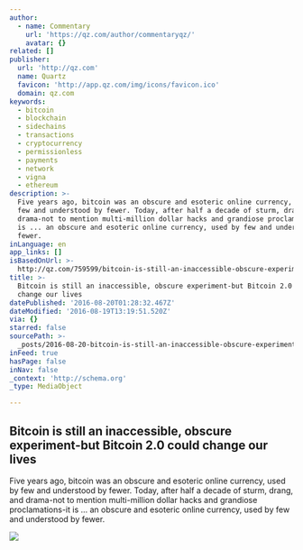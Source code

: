 ```yaml
---
author:
  - name: Commentary
    url: 'https://qz.com/author/commentaryqz/'
    avatar: {}
related: []
publisher:
  url: 'http://qz.com'
  name: Quartz
  favicon: 'http://app.qz.com/img/icons/favicon.ico'
  domain: qz.com
keywords:
  - bitcoin
  - blockchain
  - sidechains
  - transactions
  - cryptocurrency
  - permissionless
  - payments
  - network
  - vigna
  - ethereum
description: >-
  Five years ago, bitcoin was an obscure and esoteric online currency, used by
  few and understood by fewer. Today, after half a decade of sturm, drang, and
  drama-not to mention multi-million dollar hacks and grandiose proclamations-it
  is ... an obscure and esoteric online currency, used by few and understood by
  fewer.
inLanguage: en
app_links: []
isBasedOnUrl: >-
  http://qz.com/759599/bitcoin-is-still-an-inaccessible-obscure-experiment-but-it-could-change-our-lives-yet/
title: >-
  Bitcoin is still an inaccessible, obscure experiment-but Bitcoin 2.0 could
  change our lives
datePublished: '2016-08-20T01:28:32.467Z'
dateModified: '2016-08-19T13:19:51.520Z'
via: {}
starred: false
sourcePath: >-
  _posts/2016-08-20-bitcoin-is-still-an-inaccessible-obscure-experiment-but-bit.md
inFeed: true
hasPage: false
inNav: false
_context: 'http://schema.org'
_type: MediaObject

---
```

<article style=""><h1>Bitcoin is still an inaccessible, obscure experiment-but Bitcoin 2.0 could change our lives</h1><p>Five years ago, bitcoin was an obscure and esoteric online currency, used by few and understood by fewer. Today, after half a decade of sturm, drang, and drama-not to mention multi-million dollar hacks and grandiose proclamations-it is ... an obscure and esoteric online currency, used by few and understood by fewer.</p><img src="https://i2.wp.com/qzprod.files.wordpress.com/2016/08/rtr3octs.jpg?fit=440%2C330&amp;ssl=1" /></article>